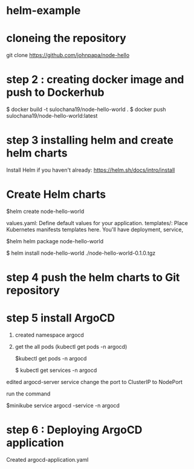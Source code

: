# helm-example

# cloneing the repository

git clone https://github.com/johnpapa/node-hello
 # step 2 : creating docker image and push to Dockerhub

 $ docker build -t sulochana19/node-hello-world .
 $ docker push sulochana19/node-hello-world:latest

 # step 3 installing helm and create helm charts
 
Install Helm if you haven't already: https://helm.sh/docs/intro/install

# Create Helm charts

$helm create node-hello-world

values.yaml: Define default values for your application.
templates/: Place Kubernetes manifests templates here. You'll have deployment, service, 

$helm helm package node-hello-world

$ helm install node-hello-world ./node-hello-world-0.1.0.tgz

# step 4 push the helm charts to Git repository

# step 5 install ArgoCD 

1. created namespace argocd
2. get the all pods (kubectl get pods -n argocd)

   $kubectl get pods -n argocd

   $ kubectl get services -n argocd

edited argocd-server service change the port to ClusterIP to NodePort

run the command 

$minikube service argocd -service -n argocd

# step 6 : Deploying ArgoCD application

Created argocd-application.yaml
                      
   




 

